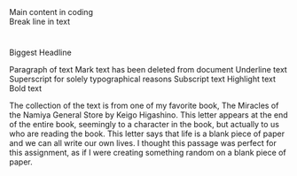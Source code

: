 
<body> </body> Main content in coding
<br/> Break line in text
<h1> </h1> Biggest Headline
<p> </p> Paragraph of text
<del> </del> Mark text has been deleted from document
<ins> </ins> Underline text
<sup> </sup> Superscript for solely typographical reasons
<sub> </sub> Subscript text
<mark> </mark> Highlight text 
<b> </b> Bold text

The collection of the text is from one of my favorite book, The Miracles of the Namiya General Store by Keigo Higashino.
This letter appears at the end of the entire book, seemingly to a character in the book, but actually to us who are reading the book.
This letter says that life is a blank piece of paper and we can all write our own lives.
I thought this passage was perfect for this assignment, as if I were creating something random on a blank piece of paper.


